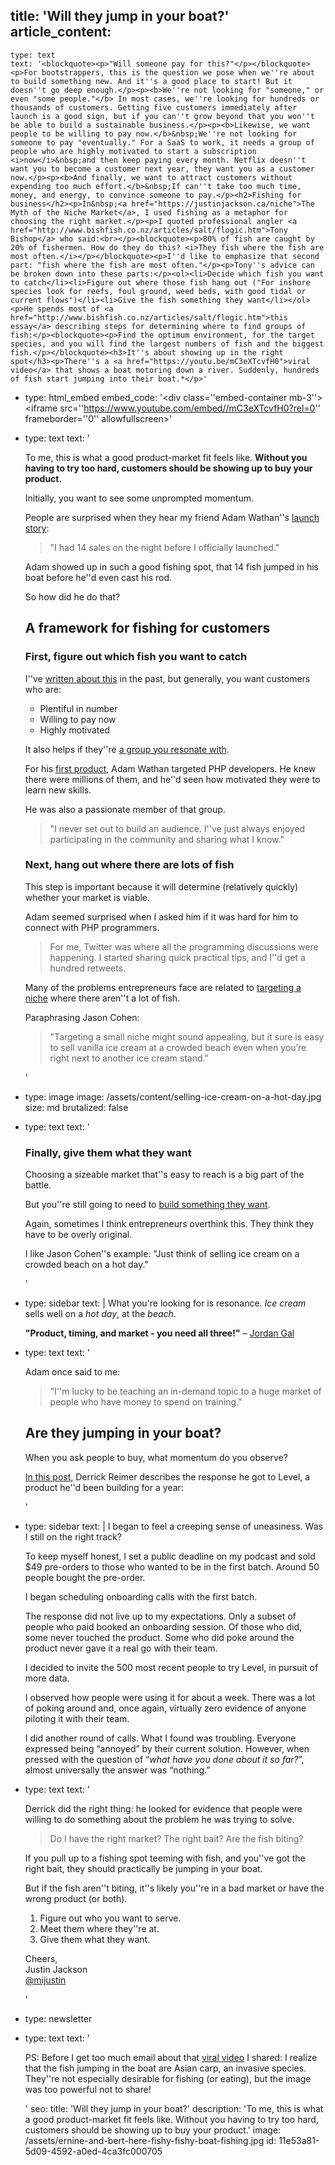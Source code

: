 title: 'Will they jump in your boat?'
article_content:
  -
    type: text
    text: '<blockquote><p>"Will someone pay for this?"</p></blockquote><p>For bootstrappers, this is the question we pose when we''re about to build something new. And it''s a good place to start! But it doesn''t go deep enough.</p><p><b>We''re not looking for "someone," or even "some people."</b> In most cases, we''re looking for hundreds or thousands of customers. Getting five customers immediately after launch is a good sign, but if you can''t grow beyond that you won''t be able to build a sustainable business.</p><p><b>Likewise, we want people to be willing to pay now.</b>&nbsp;We''re not looking for someone to pay "eventually." For a SaaS to work, it needs a group of people who are highly motivated to start a subscription <i>now</i>&nbsp;and then keep paying every month. Netflix doesn''t want you to become a customer next year, they want you as a customer now.</p><p><b>And finally, we want to attract customers without expending too much effort.</b>&nbsp;If can''t take too much time, money, and energy, to convince someone to pay.</p><h2>Fishing for business</h2><p>In&nbsp;<a href="https://justinjackson.ca/niche">The Myth of the Niche Market</a>, I used fishing as a metaphor for choosing the right market.</p><p>I quoted professional angler <a href="http://www.bishfish.co.nz/articles/salt/flogic.htm">Tony Bishop</a> who said:<br></p><blockquote><p>80% of fish are caught by 20% of fishermen. How do they do this? <i>They fish where the fish are most often.</i></p></blockquote><p>I''d like to emphasize that second part: "fish where the fish are most often."</p><p>Tony''s advice can be broken down into these parts:</p><ol><li>Decide which fish you want to catch</li><li>Figure out where those fish hang out ("For inshore species look for reefs, foul ground, weed beds, with good tidal or current flows")</li><li>Give the fish something they want</li></ol><p>He spends most of <a href="http://www.bishfish.co.nz/articles/salt/flogic.htm">this essay</a> describing steps for determining where to find groups of fish:</p><blockquote><p>Find the optimum environment, for the target species, and you will find the largest numbers of fish and the biggest fish.</p></blockquote><h3>It''s about showing up in the right spot</h3><p>There''s a <a href="https://youtu.be/mC3eXTcvfH0">viral video</a> that shows a boat motoring down a river. Suddenly, hundreds of fish start jumping into their boat.*</p>'
  -
    type: html_embed
    embed_code: '<style>.embed-container { position: relative; padding-bottom: 56.25%; height: 0; overflow: hidden; max-width: 100%; -webkit-filter: grayscale(100%); filter: grayscale(100%);  } .embed-container iframe, .embed-container object, .embed-container embed { position: absolute; top: 0; left: 0; width: 100%; height: 100%; }</style><div class=''embed-container mb-3''><iframe src=''https://www.youtube.com/embed//mC3eXTcvfH0?rel=0'' frameborder=''0'' allowfullscreen></iframe></div>'
  -
    type: text
    text: '<p>To me, this is what a good product-market fit feels like.&nbsp;<b>Without you having to try too hard, customers should be showing up to buy your product.</b></p><p>Initially, you want to see some unprompted momentum.</p><p>People are surprised when they hear my friend Adam Wathan''s <a href="https://justinjackson.ca/adam-wathan-launch">launch story</a>:&nbsp;</p><blockquote><p>"I had 14 sales on the night before I officially launched."</p></blockquote><p>Adam showed up in such a good fishing spot, that 14 fish jumped in his boat before he''d even cast his rod.</p><p>So how did he do that?&nbsp;</p><h2>A framework for fishing for customers</h2><h3>First, figure out which fish you want to catch</h3><p>I''ve <a href="https://devmarketing.xyz/saas-target-market/">written about this</a> in the past, but generally, you want customers who are:</p><ul><li>Plentiful in number</li><li>Willing to pay now</li><li>Highly motivated</li></ul><p>It also helps if they''re <a href="https://justinjackson.ca/want">a group you resonate with</a>.</p><p>For his <a href="https://adamwathan.me/refactoring-to-collections/?utm_source=justinjackson.ca&amp;utm_medium=link&amp;utm_campaign=indienewsletter">first product</a>, Adam Wathan targeted PHP developers. He knew there were millions of them, and he''d seen how motivated they were to learn new skills.</p><p>He was also a passionate member of that group.</p><blockquote><p>"I never set out to build an audience. I''ve just always enjoyed participating in the community and sharing what I know."</p></blockquote><h3>Next, hang out where there are lots of fish</h3><p>This step is important because it will determine (relatively quickly) whether your market is viable.</p><p>Adam seemed surprised when I asked him if it was hard for him to connect with PHP programmers.</p><blockquote><p>For me, Twitter was where all the programming discussions were happening. I started sharing quick practical tips, and I''d get a hundred retweets.</p></blockquote><p>Many of the problems entrepreneurs face are related to <a href="https://justinjackson.ca/niche">targeting a niche</a> where there aren''t a lot of fish.</p><p>Paraphrasing Jason Cohen:</p><blockquote><p>"Targeting a small niche might sound appealing, but it sure is easy to sell vanilla ice cream at a crowded beach even when you’re right next to another ice cream stand."</p></blockquote>'
  -
    type: image
    image: /assets/content/selling-ice-cream-on-a-hot-day.jpg
    size: md
    brutalized: false
  -
    type: text
    text: '<h3>Finally, give them what they want</h3><p>Choosing a sizeable market that''s easy to reach is a big part of the battle.</p><p>But you''re still going to need to <a href="https://justinjackson.ca/build">build something they want</a>.</p><p>Again, sometimes I think entrepreneurs overthink this. They think they have to be overly original.</p><p>I like Jason Cohen''s example: "Just think of selling ice cream on a crowded beach on a hot day."</p>'
  -
    type: sidebar
    text: |
      What you're looking for is resonance. _Ice cream_ sells well on a _hot day_, at the _beach_.
      
      **"Product, timing, and market - you need all three!"** – [Jordan Gal](https://twitter.com/JordanGal/status/1131414132605849600)
  -
    type: text
    text: '<p>Adam once said to me:</p><blockquote><p>"I''m lucky to be teaching an in-demand topic to a huge market of people who have money to spend on training."</p></blockquote><h2>Are they jumping in your boat?</h2><p>When you ask people to buy, what momentum do you observe?</p><p><a href="https://www.derrickreimer.com/essays/2019/05/17/im-walking-away-from-the-product-i-spent-a-year-building.html">In this post</a>, Derrick Reimer describes the response he got to Level, a product he''d been building for a year:</p>'
  -
    type: sidebar
    text: |
      I began to feel a creeping sense of uneasiness. Was I still on the right track?
      
      To keep myself honest, I set a public deadline on my podcast and sold $49 pre-orders to those who wanted to be in the first batch. Around 50 people bought the pre-order.
      
      I began scheduling onboarding calls with the first batch.
      
      The response did not live up to my expectations. Only a subset of people who paid booked an onboarding session. Of those who did, some never touched the product. Some who did poke around the product never gave it a real go with their team.
      
      I decided to invite the 500 most recent people to try Level, in pursuit of more data.
      
      I observed how people were using it for about a week. There was a lot of poking around and, once again, virtually zero evidence of anyone piloting it with their team.
      
      I did another round of calls. What I found was troubling. Everyone expressed being “annoyed” by their current solution. However, when pressed with the question of “_what have you done about it so far?_”, almost universally the answer was “nothing.”
  -
    type: text
    text: '<p>Derrick did the right thing: he looked for evidence that people were willing to do something about the problem he was trying to solve.</p><blockquote><p>Do I have the right market? The right bait? Are the fish biting?</p></blockquote><p>If you pull up to a fishing spot teeming with fish, and you''ve got the right bait, they should practically be jumping in your boat.<br></p><p>But if the fish aren''t biting, it''s likely you''re in a bad market or have the wrong product (or both).</p><ol><li>Figure out who you want to serve.</li><li>Meet them where they''re at.</li><li>Give them what they want.</li></ol><p>Cheers,<br>Justin Jackson<br><a href="https://twitter.com/mijustin">@mijustin</a></p>'
  -
    type: newsletter
  -
    type: text
    text: '<p>PS: Before I get too much email about that <a href="https://youtu.be/mC3eXTcvfH0">viral video</a> I shared: I realize that the fish jumping in the boat are Asian carp, an invasive species. They''re not especially desirable for fishing (or eating), but the image was too powerful not to share!</p>'
seo:
  title: 'Will they jump in your boat?'
  description: 'To me, this is what a good product-market fit feels like. Without you having to try too hard, customers should be showing up to buy your product.'
  image: /assets/ernine-and-bert-here-fishy-fishy-boat-fishing.jpg
id: 11e53a81-5d09-4592-a0ed-4ca3fc000705
